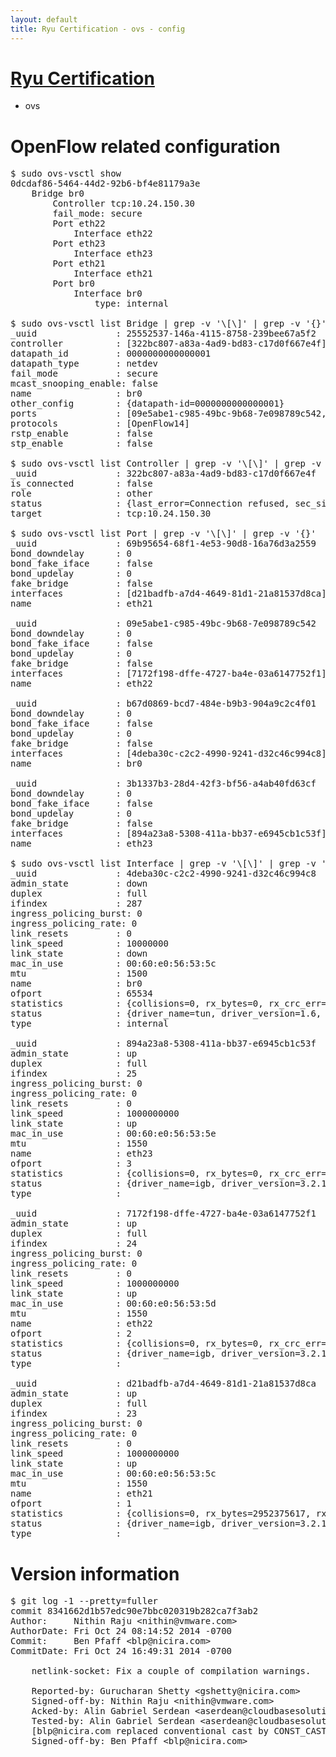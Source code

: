 ```yaml
---
layout: default
title: Ryu Certification - ovs - config
---
```

# [Ryu Certification](http://osrg.github.io/ryu/certification.html)
* ovs 

# OpenFlow related configuration
<pre>
$ sudo ovs-vsctl show
0dcdaf86-5464-44d2-92b6-bf4e81179a3e
    Bridge br0
        Controller tcp:10.24.150.30
        fail_mode: secure
        Port eth22
            Interface eth22
        Port eth23
            Interface eth23
        Port eth21
            Interface eth21
        Port br0
            Interface br0
                type: internal

$ sudo ovs-vsctl list Bridge | grep -v '\[\]' | grep -v '{}'
_uuid               : 25552537-146a-4115-8758-239bee67a5f2
controller          : [322bc807-a83a-4ad9-bd83-c17d0f667e4f]
datapath_id         : 0000000000000001
datapath_type       : netdev
fail_mode           : secure
mcast_snooping_enable: false
name                : br0
other_config        : {datapath-id=0000000000000001}
ports               : [09e5abe1-c985-49bc-9b68-7e098789c542, 3b1337b3-28d4-42f3-bf56-a4ab40fd63cf, 69b95654-68f1-4e53-90d8-16a76d3a2559, b67d0869-bcd7-484e-b9b3-904a9c2c4f01]
protocols           : [OpenFlow14]
rstp_enable         : false
stp_enable          : false

$ sudo ovs-vsctl list Controller | grep -v '\[\]' | grep -v '{}'
_uuid               : 322bc807-a83a-4ad9-bd83-c17d0f667e4f
is_connected        : false
role                : other
status              : {last_error=Connection refused, sec_since_connect=671, sec_since_disconnect=1, state=BACKOFF}
target              : tcp:10.24.150.30

$ sudo ovs-vsctl list Port | grep -v '\[\]' | grep -v '{}'
_uuid               : 69b95654-68f1-4e53-90d8-16a76d3a2559
bond_downdelay      : 0
bond_fake_iface     : false
bond_updelay        : 0
fake_bridge         : false
interfaces          : [d21badfb-a7d4-4649-81d1-21a81537d8ca]
name                : eth21

_uuid               : 09e5abe1-c985-49bc-9b68-7e098789c542
bond_downdelay      : 0
bond_fake_iface     : false
bond_updelay        : 0
fake_bridge         : false
interfaces          : [7172f198-dffe-4727-ba4e-03a6147752f1]
name                : eth22

_uuid               : b67d0869-bcd7-484e-b9b3-904a9c2c4f01
bond_downdelay      : 0
bond_fake_iface     : false
bond_updelay        : 0
fake_bridge         : false
interfaces          : [4deba30c-c2c2-4990-9241-d32c46c994c8]
name                : br0

_uuid               : 3b1337b3-28d4-42f3-bf56-a4ab40fd63cf
bond_downdelay      : 0
bond_fake_iface     : false
bond_updelay        : 0
fake_bridge         : false
interfaces          : [894a23a8-5308-411a-bb37-e6945cb1c53f]
name                : eth23

$ sudo ovs-vsctl list Interface | grep -v '\[\]' | grep -v '{}'
_uuid               : 4deba30c-c2c2-4990-9241-d32c46c994c8
admin_state         : down
duplex              : full
ifindex             : 287
ingress_policing_burst: 0
ingress_policing_rate: 0
link_resets         : 0
link_speed          : 10000000
link_state          : down
mac_in_use          : 00:60:e0:56:53:5c
mtu                 : 1500
name                : br0
ofport              : 65534
statistics          : {collisions=0, rx_bytes=0, rx_crc_err=0, rx_dropped=0, rx_errors=0, rx_frame_err=0, rx_over_err=0, rx_packets=0, tx_bytes=0, tx_dropped=0, tx_errors=0, tx_packets=0}
status              : {driver_name=tun, driver_version=1.6, firmware_version=N/A}
type                : internal

_uuid               : 894a23a8-5308-411a-bb37-e6945cb1c53f
admin_state         : up
duplex              : full
ifindex             : 25
ingress_policing_burst: 0
ingress_policing_rate: 0
link_resets         : 0
link_speed          : 1000000000
link_state          : up
mac_in_use          : 00:60:e0:56:53:5e
mtu                 : 1550
name                : eth23
ofport              : 3
statistics          : {collisions=0, rx_bytes=0, rx_crc_err=0, rx_dropped=0, rx_errors=0, rx_frame_err=0, rx_over_err=0, rx_packets=0, tx_bytes=4089829408, tx_dropped=0, tx_errors=0, tx_packets=8453176}
status              : {driver_name=igb, driver_version=3.2.10-k, firmware_version=2.10-9}
type                : 

_uuid               : 7172f198-dffe-4727-ba4e-03a6147752f1
admin_state         : up
duplex              : full
ifindex             : 24
ingress_policing_burst: 0
ingress_policing_rate: 0
link_resets         : 0
link_speed          : 1000000000
link_state          : up
mac_in_use          : 00:60:e0:56:53:5d
mtu                 : 1550
name                : eth22
ofport              : 2
statistics          : {collisions=0, rx_bytes=0, rx_crc_err=0, rx_dropped=0, rx_errors=0, rx_frame_err=0, rx_over_err=0, rx_packets=0, tx_bytes=2781469832, tx_dropped=0, tx_errors=0, tx_packets=104977640}
status              : {driver_name=igb, driver_version=3.2.10-k, firmware_version=2.10-9}
type                : 

_uuid               : d21badfb-a7d4-4649-81d1-21a81537d8ca
admin_state         : up
duplex              : full
ifindex             : 23
ingress_policing_burst: 0
ingress_policing_rate: 0
link_resets         : 0
link_speed          : 1000000000
link_state          : up
mac_in_use          : 00:60:e0:56:53:5c
mtu                 : 1550
name                : eth21
ofport              : 1
statistics          : {collisions=0, rx_bytes=2952375617, rx_crc_err=0, rx_dropped=0, rx_errors=0, rx_frame_err=0, rx_over_err=0, rx_packets=171001436, tx_bytes=0, tx_dropped=0, tx_errors=0, tx_packets=0}
status              : {driver_name=igb, driver_version=3.2.10-k, firmware_version=2.10-9}
type                : 
</pre>

# Version information
<pre>
$ git log -1 --pretty=fuller
commit 8341662d1b57edc90e7bbc020319b282ca7f3ab2
Author:     Nithin Raju &lt;nithin@vmware.com&gt;
AuthorDate: Fri Oct 24 08:14:52 2014 -0700
Commit:     Ben Pfaff &lt;blp@nicira.com&gt;
CommitDate: Fri Oct 24 16:49:31 2014 -0700

    netlink-socket: Fix a couple of compilation warnings.
    
    Reported-by: Gurucharan Shetty &lt;gshetty@nicira.com&gt;
    Signed-off-by: Nithin Raju &lt;nithin@vmware.com&gt;
    Acked-by: Alin Gabriel Serdean &lt;aserdean@cloudbasesolutions.com&gt;
    Tested-by: Alin Gabriel Serdean &lt;aserdean@cloudbasesolutions.com&gt;
    [blp@nicira.com replaced conventional cast by CONST_CAST]
    Signed-off-by: Ben Pfaff &lt;blp@nicira.com&gt;
</pre>

